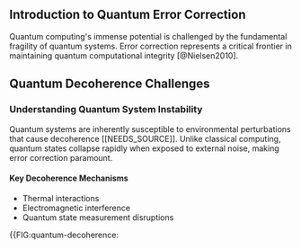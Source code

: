 ## Introduction to Quantum Error Correction

Quantum computing's immense potential is challenged by the fundamental fragility of quantum systems. Error correction represents a critical frontier in maintaining quantum computational integrity [@Nielsen2010].

## Quantum Decoherence Challenges

### Understanding Quantum System Instability

Quantum systems are inherently susceptible to environmental perturbations that cause decoherence [[NEEDS_SOURCE]]. Unlike classical computing, quantum states collapse rapidly when exposed to external noise, making error correction paramount.

#### Key Decoherence Mechanisms
- Thermal interactions
- Electromagnetic interference
- Quantum state measurement disruptions

{{FIG:quantum-decoherence: